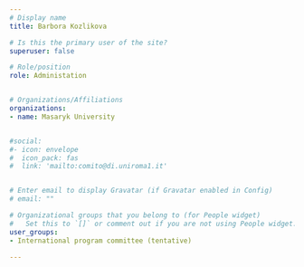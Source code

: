 ```yaml
---
# Display name
title: Barbora Kozlikova

# Is this the primary user of the site?
superuser: false

# Role/position
role: Administation


# Organizations/Affiliations
organizations:
- name: Masaryk University


#social:
#- icon: envelope
#  icon_pack: fas
#  link: 'mailto:comito@di.uniroma1.it'


# Enter email to display Gravatar (if Gravatar enabled in Config)
# email: ""

# Organizational groups that you belong to (for People widget)
#   Set this to `[]` or comment out if you are not using People widget.
user_groups:
- International program committee (tentative)

---
```

